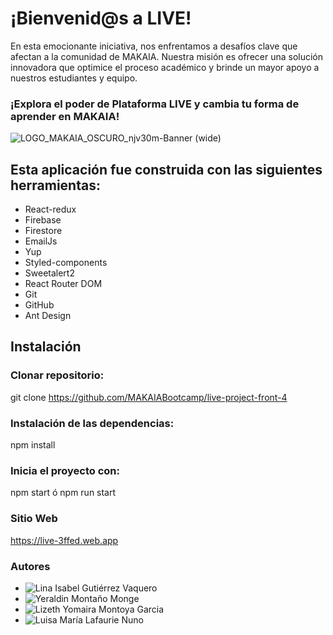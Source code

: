 # ¡Bienvenid@s a LIVE!

En esta emocionante iniciativa, nos enfrentamos a desafíos clave que afectan a la comunidad de MAKAIA. Nuestra misión es ofrecer una solución innovadora que optimice el proceso académico y brinde un mayor apoyo a nuestros estudiantes y equipo.

### ¡Explora el poder de Plataforma LIVE y cambia tu forma de aprender en MAKAIA!

![LOGO_MAKAIA_OSCURO_njv30m-Banner (wide)](https://github.com/MAKAIABootcamp/live-project-front-4/assets/138250883/91494179-393d-447f-b708-d5e7f069c68a)

## Esta aplicación fue construida con las siguientes herramientas:
- React-redux
- Firebase
- Firestore
- EmailJs
- Yup
- Styled-components
- Sweetalert2
- React Router DOM
- Git
- GitHub
- Ant Design

## Instalación
### Clonar repositorio:
git clone https://github.com/MAKAIABootcamp/live-project-front-4

### Instalación de las dependencias:
npm install

### Inicia el proyecto con:
npm start ó npm run start

### Sitio Web
https://live-3ffed.web.app

### Autores
- ![Lina Isabel Gutiérrez Vaquero](https://github.com/linavaquero)
- ![Yeraldin Montaño Monge](https://github.com/yeral-93)
- ![Lizeth Yomaira Montoya Garcia](https://github.com/LizethYomairaMontoyaGarcia)
- ![Luisa María Lafaurie Nuno](https://github.com/LuisaNuno)

